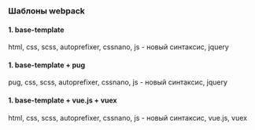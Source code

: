 ### Шаблоны webpack ###
#### 1. base-template ####
html, css, scss, autoprefixer, cssnano, js - новый синтаксис, jquery
#### 1. base-template + pug ####
pug, css, scss, autoprefixer, cssnano, js - новый синтаксис, jquery
#### 1. base-template + vue.js + vuex ####
html, css, scss, autoprefixer, cssnano, js - новый синтаксис, vue.js, vuex
